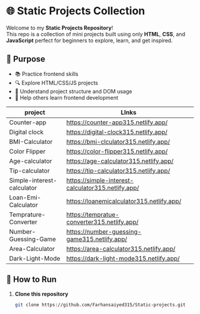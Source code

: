 # 🌐 Static Projects Collection

Welcome to my **Static Projects Repository**!  
This repo is a collection of mini projects built using only **HTML**, **CSS**, and **JavaScript**
perfect for beginners to explore, learn, and get inspired.

## 🎯 Purpose

- 📚 Practice frontend skills
- 🔍 Explore HTML/CSS/JS projects
- 🧠 Understand project structure and DOM usage
- 🤝 Help others learn frontend development


| project | LInks                                                |
|----------|--------------------------------------------------------------|
| Counter-app| https://counter-app315.netlify.app/  |
| Digital clock | https://digital-clock315.netlify.app/    |
| BMI-Calculator|https://bmi-clculator315.netlify.app/ |
| Color Flipper | https://color-flipper315.netlify.app/ |
| Age-calculator | https://age-calculator315.netlify.app/|
| Tip-calculator| https://tip-calculator315.netlify.app/|
| Simple-interest-calculator | https://simple-interest-calculator315.netlify.app/|
| Loan-Emi-Calculator| https://loanemicalculator315.netlify.app/|
| Temprature-Converter| https://tempratue-converter315.netlify.app/ |
| Number-Guessing-Game | https://number-guessing-game315.netlify.app/ |
| Area-Calculator | https://area-calculator315.netlify.app/ |
| Dark-Light-Mode | https://dark-light-mode315.netlify.app/ |
## 🚀 How to Run

1. **Clone this repository**
   ```bash
   git clone https://github.com/Farhansaiyed315/Static-projects.git

